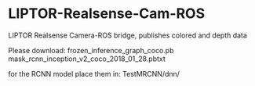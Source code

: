 # LIPTOR-Realsense-Cam-ROS
LIPTOR Realsense Camera-ROS bridge, publishes colored and depth data

Please download:
frozen_inference_graph_coco.pb
mask_rcnn_inception_v2_coco_2018_01_28.pbtxt

for the RCNN model
place them in: TestMRCNN/dnn/
